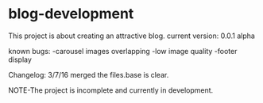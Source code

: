 # blog-development
This project is about creating an attractive blog.
current version: 0.0.1 alpha

known bugs:
-carousel images overlapping
-low image quality
-footer display 

Changelog:
3/7/16
merged the files.base is clear.

NOTE-The project is incomplete and currently in development.
